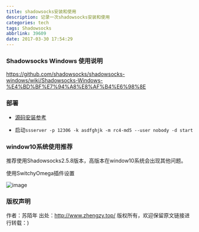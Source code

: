 ```yaml
---
title: shadowsocks安装和使用
description: 记录一次shadowsocks安装和使用
categories: tech
tags: Shadowsocks
abbrlink: 39609
date: 2017-03-30 17:54:29
---
```

### Shadowsocks Windows 使用说明

https://github.com/shadowsocks/shadowsocks-windows/wiki/Shadowsocks-Windows-%E4%BD%BF%E7%94%A8%E8%AF%B4%E6%98%8E

### 部署

* [源码安装参考](https://github.com/shadowsocks/shadowsocks/tree/2.9.0)

* 启动`ssserver -p 12306 -k asdfghjk -m rc4-md5 --user nobody -d start`

### window10系统使用推荐

推荐使用Shadowsocks2.5.8版本，高版本在window10系统会出现其他问题。

使用SwitchyOmega插件设置

![image](https://git.oschina.net/zhengzy/md/raw/master/4ss/1.png)

### 版权声明
作者：苏陌年
出处：http://www.zhengzy.top/ 
版权所有，欢迎保留原文链接进行转载：)
